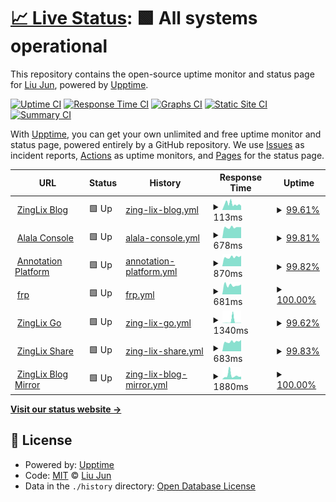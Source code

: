 # [📈 Live Status](https://upp.zinglix.xyz): <!--live status--> **🟩 All systems operational**

This repository contains the open-source uptime monitor and status page for [Liu Jun](https://zinglix.xyz), powered by [Upptime](https://github.com/upptime/upptime).

[![Uptime CI](https://github.com/ZingLix/blog_upptime/workflows/Uptime%20CI/badge.svg)](https://github.com/ZingLix/blog_upptime/actions?query=workflow%3A%22Uptime+CI%22)
[![Response Time CI](https://github.com/ZingLix/blog_upptime/workflows/Response%20Time%20CI/badge.svg)](https://github.com/ZingLix/blog_upptime/actions?query=workflow%3A%22Response+Time+CI%22)
[![Graphs CI](https://github.com/ZingLix/blog_upptime/workflows/Graphs%20CI/badge.svg)](https://github.com/ZingLix/blog_upptime/actions?query=workflow%3A%22Graphs+CI%22)
[![Static Site CI](https://github.com/ZingLix/blog_upptime/workflows/Static%20Site%20CI/badge.svg)](https://github.com/ZingLix/blog_upptime/actions?query=workflow%3A%22Static+Site+CI%22)
[![Summary CI](https://github.com/ZingLix/blog_upptime/workflows/Summary%20CI/badge.svg)](https://github.com/ZingLix/blog_upptime/actions?query=workflow%3A%22Summary+CI%22)

With [Upptime](https://upptime.js.org), you can get your own unlimited and free uptime monitor and status page, powered entirely by a GitHub repository. We use [Issues](https://github.com/ZingLix/blog_upptime/issues) as incident reports, [Actions](https://github.com/ZingLix/blog_upptime/actions) as uptime monitors, and [Pages](https://upp.zinglix.xyz) for the status page.

<!--start: status pages-->
<!-- This summary is generated by Upptime (https://github.com/upptime/upptime) -->
<!-- Do not edit this manually, your changes will be overwritten -->
<!-- prettier-ignore -->
| URL | Status | History | Response Time | Uptime |
| --- | ------ | ------- | ------------- | ------ |
| <img alt="" src="https://favicons.githubusercontent.com/zinglix.xyz" height="13"> [ZingLix Blog](https://zinglix.xyz) | 🟩 Up | [zing-lix-blog.yml](https://github.com/ZingLix/upptime/commits/HEAD/history/zing-lix-blog.yml) | <details><summary><img alt="Response time graph" src="./graphs/zing-lix-blog/response-time-week.png" height="20"> 113ms</summary><br><a href="https://upp.zinglix.xyz/history/zing-lix-blog"><img alt="Response time 1461" src="https://img.shields.io/endpoint?url=https%3A%2F%2Fraw.githubusercontent.com%2FZingLix%2Fupptime%2FHEAD%2Fapi%2Fzing-lix-blog%2Fresponse-time.json"></a><br><a href="https://upp.zinglix.xyz/history/zing-lix-blog"><img alt="24-hour response time 75" src="https://img.shields.io/endpoint?url=https%3A%2F%2Fraw.githubusercontent.com%2FZingLix%2Fupptime%2FHEAD%2Fapi%2Fzing-lix-blog%2Fresponse-time-day.json"></a><br><a href="https://upp.zinglix.xyz/history/zing-lix-blog"><img alt="7-day response time 113" src="https://img.shields.io/endpoint?url=https%3A%2F%2Fraw.githubusercontent.com%2FZingLix%2Fupptime%2FHEAD%2Fapi%2Fzing-lix-blog%2Fresponse-time-week.json"></a><br><a href="https://upp.zinglix.xyz/history/zing-lix-blog"><img alt="30-day response time 127" src="https://img.shields.io/endpoint?url=https%3A%2F%2Fraw.githubusercontent.com%2FZingLix%2Fupptime%2FHEAD%2Fapi%2Fzing-lix-blog%2Fresponse-time-month.json"></a><br><a href="https://upp.zinglix.xyz/history/zing-lix-blog"><img alt="1-year response time 1461" src="https://img.shields.io/endpoint?url=https%3A%2F%2Fraw.githubusercontent.com%2FZingLix%2Fupptime%2FHEAD%2Fapi%2Fzing-lix-blog%2Fresponse-time-year.json"></a></details> | <details><summary><a href="https://upp.zinglix.xyz/history/zing-lix-blog">99.61%</a></summary><a href="https://upp.zinglix.xyz/history/zing-lix-blog"><img alt="All-time uptime 98.73%" src="https://img.shields.io/endpoint?url=https%3A%2F%2Fraw.githubusercontent.com%2FZingLix%2Fupptime%2FHEAD%2Fapi%2Fzing-lix-blog%2Fuptime.json"></a><br><a href="https://upp.zinglix.xyz/history/zing-lix-blog"><img alt="24-hour uptime 100.00%" src="https://img.shields.io/endpoint?url=https%3A%2F%2Fraw.githubusercontent.com%2FZingLix%2Fupptime%2FHEAD%2Fapi%2Fzing-lix-blog%2Fuptime-day.json"></a><br><a href="https://upp.zinglix.xyz/history/zing-lix-blog"><img alt="7-day uptime 99.61%" src="https://img.shields.io/endpoint?url=https%3A%2F%2Fraw.githubusercontent.com%2FZingLix%2Fupptime%2FHEAD%2Fapi%2Fzing-lix-blog%2Fuptime-week.json"></a><br><a href="https://upp.zinglix.xyz/history/zing-lix-blog"><img alt="30-day uptime 99.91%" src="https://img.shields.io/endpoint?url=https%3A%2F%2Fraw.githubusercontent.com%2FZingLix%2Fupptime%2FHEAD%2Fapi%2Fzing-lix-blog%2Fuptime-month.json"></a><br><a href="https://upp.zinglix.xyz/history/zing-lix-blog"><img alt="1-year uptime 98.73%" src="https://img.shields.io/endpoint?url=https%3A%2F%2Fraw.githubusercontent.com%2FZingLix%2Fupptime%2FHEAD%2Fapi%2Fzing-lix-blog%2Fuptime-year.json"></a></details>
| <img alt="" src="https://favicons.githubusercontent.com/alala.zinglix.xyz" height="13"> [Alala Console](https://alala.zinglix.xyz) | 🟩 Up | [alala-console.yml](https://github.com/ZingLix/upptime/commits/HEAD/history/alala-console.yml) | <details><summary><img alt="Response time graph" src="./graphs/alala-console/response-time-week.png" height="20"> 678ms</summary><br><a href="https://upp.zinglix.xyz/history/alala-console"><img alt="Response time 689" src="https://img.shields.io/endpoint?url=https%3A%2F%2Fraw.githubusercontent.com%2FZingLix%2Fupptime%2FHEAD%2Fapi%2Falala-console%2Fresponse-time.json"></a><br><a href="https://upp.zinglix.xyz/history/alala-console"><img alt="24-hour response time 731" src="https://img.shields.io/endpoint?url=https%3A%2F%2Fraw.githubusercontent.com%2FZingLix%2Fupptime%2FHEAD%2Fapi%2Falala-console%2Fresponse-time-day.json"></a><br><a href="https://upp.zinglix.xyz/history/alala-console"><img alt="7-day response time 678" src="https://img.shields.io/endpoint?url=https%3A%2F%2Fraw.githubusercontent.com%2FZingLix%2Fupptime%2FHEAD%2Fapi%2Falala-console%2Fresponse-time-week.json"></a><br><a href="https://upp.zinglix.xyz/history/alala-console"><img alt="30-day response time 705" src="https://img.shields.io/endpoint?url=https%3A%2F%2Fraw.githubusercontent.com%2FZingLix%2Fupptime%2FHEAD%2Fapi%2Falala-console%2Fresponse-time-month.json"></a><br><a href="https://upp.zinglix.xyz/history/alala-console"><img alt="1-year response time 689" src="https://img.shields.io/endpoint?url=https%3A%2F%2Fraw.githubusercontent.com%2FZingLix%2Fupptime%2FHEAD%2Fapi%2Falala-console%2Fresponse-time-year.json"></a></details> | <details><summary><a href="https://upp.zinglix.xyz/history/alala-console">99.81%</a></summary><a href="https://upp.zinglix.xyz/history/alala-console"><img alt="All-time uptime 99.98%" src="https://img.shields.io/endpoint?url=https%3A%2F%2Fraw.githubusercontent.com%2FZingLix%2Fupptime%2FHEAD%2Fapi%2Falala-console%2Fuptime.json"></a><br><a href="https://upp.zinglix.xyz/history/alala-console"><img alt="24-hour uptime 100.00%" src="https://img.shields.io/endpoint?url=https%3A%2F%2Fraw.githubusercontent.com%2FZingLix%2Fupptime%2FHEAD%2Fapi%2Falala-console%2Fuptime-day.json"></a><br><a href="https://upp.zinglix.xyz/history/alala-console"><img alt="7-day uptime 99.81%" src="https://img.shields.io/endpoint?url=https%3A%2F%2Fraw.githubusercontent.com%2FZingLix%2Fupptime%2FHEAD%2Fapi%2Falala-console%2Fuptime-week.json"></a><br><a href="https://upp.zinglix.xyz/history/alala-console"><img alt="30-day uptime 99.96%" src="https://img.shields.io/endpoint?url=https%3A%2F%2Fraw.githubusercontent.com%2FZingLix%2Fupptime%2FHEAD%2Fapi%2Falala-console%2Fuptime-month.json"></a><br><a href="https://upp.zinglix.xyz/history/alala-console"><img alt="1-year uptime 99.98%" src="https://img.shields.io/endpoint?url=https%3A%2F%2Fraw.githubusercontent.com%2FZingLix%2Fupptime%2FHEAD%2Fapi%2Falala-console%2Fuptime-year.json"></a></details>
| <img alt="" src="https://favicons.githubusercontent.com/a.zinglix.xyz" height="13"> [Annotation Platform](https://a.zinglix.xyz) | 🟩 Up | [annotation-platform.yml](https://github.com/ZingLix/upptime/commits/HEAD/history/annotation-platform.yml) | <details><summary><img alt="Response time graph" src="./graphs/annotation-platform/response-time-week.png" height="20"> 870ms</summary><br><a href="https://upp.zinglix.xyz/history/annotation-platform"><img alt="Response time 921" src="https://img.shields.io/endpoint?url=https%3A%2F%2Fraw.githubusercontent.com%2FZingLix%2Fupptime%2FHEAD%2Fapi%2Fannotation-platform%2Fresponse-time.json"></a><br><a href="https://upp.zinglix.xyz/history/annotation-platform"><img alt="24-hour response time 875" src="https://img.shields.io/endpoint?url=https%3A%2F%2Fraw.githubusercontent.com%2FZingLix%2Fupptime%2FHEAD%2Fapi%2Fannotation-platform%2Fresponse-time-day.json"></a><br><a href="https://upp.zinglix.xyz/history/annotation-platform"><img alt="7-day response time 870" src="https://img.shields.io/endpoint?url=https%3A%2F%2Fraw.githubusercontent.com%2FZingLix%2Fupptime%2FHEAD%2Fapi%2Fannotation-platform%2Fresponse-time-week.json"></a><br><a href="https://upp.zinglix.xyz/history/annotation-platform"><img alt="30-day response time 906" src="https://img.shields.io/endpoint?url=https%3A%2F%2Fraw.githubusercontent.com%2FZingLix%2Fupptime%2FHEAD%2Fapi%2Fannotation-platform%2Fresponse-time-month.json"></a><br><a href="https://upp.zinglix.xyz/history/annotation-platform"><img alt="1-year response time 921" src="https://img.shields.io/endpoint?url=https%3A%2F%2Fraw.githubusercontent.com%2FZingLix%2Fupptime%2FHEAD%2Fapi%2Fannotation-platform%2Fresponse-time-year.json"></a></details> | <details><summary><a href="https://upp.zinglix.xyz/history/annotation-platform">99.82%</a></summary><a href="https://upp.zinglix.xyz/history/annotation-platform"><img alt="All-time uptime 99.96%" src="https://img.shields.io/endpoint?url=https%3A%2F%2Fraw.githubusercontent.com%2FZingLix%2Fupptime%2FHEAD%2Fapi%2Fannotation-platform%2Fuptime.json"></a><br><a href="https://upp.zinglix.xyz/history/annotation-platform"><img alt="24-hour uptime 100.00%" src="https://img.shields.io/endpoint?url=https%3A%2F%2Fraw.githubusercontent.com%2FZingLix%2Fupptime%2FHEAD%2Fapi%2Fannotation-platform%2Fuptime-day.json"></a><br><a href="https://upp.zinglix.xyz/history/annotation-platform"><img alt="7-day uptime 99.82%" src="https://img.shields.io/endpoint?url=https%3A%2F%2Fraw.githubusercontent.com%2FZingLix%2Fupptime%2FHEAD%2Fapi%2Fannotation-platform%2Fuptime-week.json"></a><br><a href="https://upp.zinglix.xyz/history/annotation-platform"><img alt="30-day uptime 99.96%" src="https://img.shields.io/endpoint?url=https%3A%2F%2Fraw.githubusercontent.com%2FZingLix%2Fupptime%2FHEAD%2Fapi%2Fannotation-platform%2Fuptime-month.json"></a><br><a href="https://upp.zinglix.xyz/history/annotation-platform"><img alt="1-year uptime 99.96%" src="https://img.shields.io/endpoint?url=https%3A%2F%2Fraw.githubusercontent.com%2FZingLix%2Fupptime%2FHEAD%2Fapi%2Fannotation-platform%2Fuptime-year.json"></a></details>
| <img alt="" src="https://favicons.githubusercontent.com/frp.zinglix.xyz" height="13"> [frp](https://frp.zinglix.xyz) | 🟩 Up | [frp.yml](https://github.com/ZingLix/upptime/commits/HEAD/history/frp.yml) | <details><summary><img alt="Response time graph" src="./graphs/frp/response-time-week.png" height="20"> 681ms</summary><br><a href="https://upp.zinglix.xyz/history/frp"><img alt="Response time 688" src="https://img.shields.io/endpoint?url=https%3A%2F%2Fraw.githubusercontent.com%2FZingLix%2Fupptime%2FHEAD%2Fapi%2Ffrp%2Fresponse-time.json"></a><br><a href="https://upp.zinglix.xyz/history/frp"><img alt="24-hour response time 672" src="https://img.shields.io/endpoint?url=https%3A%2F%2Fraw.githubusercontent.com%2FZingLix%2Fupptime%2FHEAD%2Fapi%2Ffrp%2Fresponse-time-day.json"></a><br><a href="https://upp.zinglix.xyz/history/frp"><img alt="7-day response time 681" src="https://img.shields.io/endpoint?url=https%3A%2F%2Fraw.githubusercontent.com%2FZingLix%2Fupptime%2FHEAD%2Fapi%2Ffrp%2Fresponse-time-week.json"></a><br><a href="https://upp.zinglix.xyz/history/frp"><img alt="30-day response time 670" src="https://img.shields.io/endpoint?url=https%3A%2F%2Fraw.githubusercontent.com%2FZingLix%2Fupptime%2FHEAD%2Fapi%2Ffrp%2Fresponse-time-month.json"></a><br><a href="https://upp.zinglix.xyz/history/frp"><img alt="1-year response time 688" src="https://img.shields.io/endpoint?url=https%3A%2F%2Fraw.githubusercontent.com%2FZingLix%2Fupptime%2FHEAD%2Fapi%2Ffrp%2Fresponse-time-year.json"></a></details> | <details><summary><a href="https://upp.zinglix.xyz/history/frp">100.00%</a></summary><a href="https://upp.zinglix.xyz/history/frp"><img alt="All-time uptime 99.98%" src="https://img.shields.io/endpoint?url=https%3A%2F%2Fraw.githubusercontent.com%2FZingLix%2Fupptime%2FHEAD%2Fapi%2Ffrp%2Fuptime.json"></a><br><a href="https://upp.zinglix.xyz/history/frp"><img alt="24-hour uptime 100.00%" src="https://img.shields.io/endpoint?url=https%3A%2F%2Fraw.githubusercontent.com%2FZingLix%2Fupptime%2FHEAD%2Fapi%2Ffrp%2Fuptime-day.json"></a><br><a href="https://upp.zinglix.xyz/history/frp"><img alt="7-day uptime 100.00%" src="https://img.shields.io/endpoint?url=https%3A%2F%2Fraw.githubusercontent.com%2FZingLix%2Fupptime%2FHEAD%2Fapi%2Ffrp%2Fuptime-week.json"></a><br><a href="https://upp.zinglix.xyz/history/frp"><img alt="30-day uptime 100.00%" src="https://img.shields.io/endpoint?url=https%3A%2F%2Fraw.githubusercontent.com%2FZingLix%2Fupptime%2FHEAD%2Fapi%2Ffrp%2Fuptime-month.json"></a><br><a href="https://upp.zinglix.xyz/history/frp"><img alt="1-year uptime 99.98%" src="https://img.shields.io/endpoint?url=https%3A%2F%2Fraw.githubusercontent.com%2FZingLix%2Fupptime%2FHEAD%2Fapi%2Ffrp%2Fuptime-year.json"></a></details>
| <img alt="" src="https://favicons.githubusercontent.com/go.zinglix.xyz" height="13"> [ZingLix Go](https://go.zinglix.xyz) | 🟩 Up | [zing-lix-go.yml](https://github.com/ZingLix/upptime/commits/HEAD/history/zing-lix-go.yml) | <details><summary><img alt="Response time graph" src="./graphs/zing-lix-go/response-time-week.png" height="20"> 1340ms</summary><br><a href="https://upp.zinglix.xyz/history/zing-lix-go"><img alt="Response time 409" src="https://img.shields.io/endpoint?url=https%3A%2F%2Fraw.githubusercontent.com%2FZingLix%2Fupptime%2FHEAD%2Fapi%2Fzing-lix-go%2Fresponse-time.json"></a><br><a href="https://upp.zinglix.xyz/history/zing-lix-go"><img alt="24-hour response time 102" src="https://img.shields.io/endpoint?url=https%3A%2F%2Fraw.githubusercontent.com%2FZingLix%2Fupptime%2FHEAD%2Fapi%2Fzing-lix-go%2Fresponse-time-day.json"></a><br><a href="https://upp.zinglix.xyz/history/zing-lix-go"><img alt="7-day response time 1340" src="https://img.shields.io/endpoint?url=https%3A%2F%2Fraw.githubusercontent.com%2FZingLix%2Fupptime%2FHEAD%2Fapi%2Fzing-lix-go%2Fresponse-time-week.json"></a><br><a href="https://upp.zinglix.xyz/history/zing-lix-go"><img alt="30-day response time 424" src="https://img.shields.io/endpoint?url=https%3A%2F%2Fraw.githubusercontent.com%2FZingLix%2Fupptime%2FHEAD%2Fapi%2Fzing-lix-go%2Fresponse-time-month.json"></a><br><a href="https://upp.zinglix.xyz/history/zing-lix-go"><img alt="1-year response time 409" src="https://img.shields.io/endpoint?url=https%3A%2F%2Fraw.githubusercontent.com%2FZingLix%2Fupptime%2FHEAD%2Fapi%2Fzing-lix-go%2Fresponse-time-year.json"></a></details> | <details><summary><a href="https://upp.zinglix.xyz/history/zing-lix-go">99.62%</a></summary><a href="https://upp.zinglix.xyz/history/zing-lix-go"><img alt="All-time uptime 99.93%" src="https://img.shields.io/endpoint?url=https%3A%2F%2Fraw.githubusercontent.com%2FZingLix%2Fupptime%2FHEAD%2Fapi%2Fzing-lix-go%2Fuptime.json"></a><br><a href="https://upp.zinglix.xyz/history/zing-lix-go"><img alt="24-hour uptime 100.00%" src="https://img.shields.io/endpoint?url=https%3A%2F%2Fraw.githubusercontent.com%2FZingLix%2Fupptime%2FHEAD%2Fapi%2Fzing-lix-go%2Fuptime-day.json"></a><br><a href="https://upp.zinglix.xyz/history/zing-lix-go"><img alt="7-day uptime 99.62%" src="https://img.shields.io/endpoint?url=https%3A%2F%2Fraw.githubusercontent.com%2FZingLix%2Fupptime%2FHEAD%2Fapi%2Fzing-lix-go%2Fuptime-week.json"></a><br><a href="https://upp.zinglix.xyz/history/zing-lix-go"><img alt="30-day uptime 99.75%" src="https://img.shields.io/endpoint?url=https%3A%2F%2Fraw.githubusercontent.com%2FZingLix%2Fupptime%2FHEAD%2Fapi%2Fzing-lix-go%2Fuptime-month.json"></a><br><a href="https://upp.zinglix.xyz/history/zing-lix-go"><img alt="1-year uptime 99.93%" src="https://img.shields.io/endpoint?url=https%3A%2F%2Fraw.githubusercontent.com%2FZingLix%2Fupptime%2FHEAD%2Fapi%2Fzing-lix-go%2Fuptime-year.json"></a></details>
| <img alt="" src="https://favicons.githubusercontent.com/x.zinglix.xyz" height="13"> [ZingLix Share](https://x.zinglix.xyz) | 🟩 Up | [zing-lix-share.yml](https://github.com/ZingLix/upptime/commits/HEAD/history/zing-lix-share.yml) | <details><summary><img alt="Response time graph" src="./graphs/zing-lix-share/response-time-week.png" height="20"> 683ms</summary><br><a href="https://upp.zinglix.xyz/history/zing-lix-share"><img alt="Response time 659" src="https://img.shields.io/endpoint?url=https%3A%2F%2Fraw.githubusercontent.com%2FZingLix%2Fupptime%2FHEAD%2Fapi%2Fzing-lix-share%2Fresponse-time.json"></a><br><a href="https://upp.zinglix.xyz/history/zing-lix-share"><img alt="24-hour response time 677" src="https://img.shields.io/endpoint?url=https%3A%2F%2Fraw.githubusercontent.com%2FZingLix%2Fupptime%2FHEAD%2Fapi%2Fzing-lix-share%2Fresponse-time-day.json"></a><br><a href="https://upp.zinglix.xyz/history/zing-lix-share"><img alt="7-day response time 683" src="https://img.shields.io/endpoint?url=https%3A%2F%2Fraw.githubusercontent.com%2FZingLix%2Fupptime%2FHEAD%2Fapi%2Fzing-lix-share%2Fresponse-time-week.json"></a><br><a href="https://upp.zinglix.xyz/history/zing-lix-share"><img alt="30-day response time 658" src="https://img.shields.io/endpoint?url=https%3A%2F%2Fraw.githubusercontent.com%2FZingLix%2Fupptime%2FHEAD%2Fapi%2Fzing-lix-share%2Fresponse-time-month.json"></a><br><a href="https://upp.zinglix.xyz/history/zing-lix-share"><img alt="1-year response time 659" src="https://img.shields.io/endpoint?url=https%3A%2F%2Fraw.githubusercontent.com%2FZingLix%2Fupptime%2FHEAD%2Fapi%2Fzing-lix-share%2Fresponse-time-year.json"></a></details> | <details><summary><a href="https://upp.zinglix.xyz/history/zing-lix-share">99.83%</a></summary><a href="https://upp.zinglix.xyz/history/zing-lix-share"><img alt="All-time uptime 99.98%" src="https://img.shields.io/endpoint?url=https%3A%2F%2Fraw.githubusercontent.com%2FZingLix%2Fupptime%2FHEAD%2Fapi%2Fzing-lix-share%2Fuptime.json"></a><br><a href="https://upp.zinglix.xyz/history/zing-lix-share"><img alt="24-hour uptime 100.00%" src="https://img.shields.io/endpoint?url=https%3A%2F%2Fraw.githubusercontent.com%2FZingLix%2Fupptime%2FHEAD%2Fapi%2Fzing-lix-share%2Fuptime-day.json"></a><br><a href="https://upp.zinglix.xyz/history/zing-lix-share"><img alt="7-day uptime 99.83%" src="https://img.shields.io/endpoint?url=https%3A%2F%2Fraw.githubusercontent.com%2FZingLix%2Fupptime%2FHEAD%2Fapi%2Fzing-lix-share%2Fuptime-week.json"></a><br><a href="https://upp.zinglix.xyz/history/zing-lix-share"><img alt="30-day uptime 99.96%" src="https://img.shields.io/endpoint?url=https%3A%2F%2Fraw.githubusercontent.com%2FZingLix%2Fupptime%2FHEAD%2Fapi%2Fzing-lix-share%2Fuptime-month.json"></a><br><a href="https://upp.zinglix.xyz/history/zing-lix-share"><img alt="1-year uptime 99.98%" src="https://img.shields.io/endpoint?url=https%3A%2F%2Fraw.githubusercontent.com%2FZingLix%2Fupptime%2FHEAD%2Fapi%2Fzing-lix-share%2Fuptime-year.json"></a></details>
| <img alt="" src="https://favicons.githubusercontent.com/blog.zinglix.xyz" height="13"> [ZingLix Blog Mirror](https://blog.zinglix.xyz) | 🟩 Up | [zing-lix-blog-mirror.yml](https://github.com/ZingLix/upptime/commits/HEAD/history/zing-lix-blog-mirror.yml) | <details><summary><img alt="Response time graph" src="./graphs/zing-lix-blog-mirror/response-time-week.png" height="20"> 1880ms</summary><br><a href="https://upp.zinglix.xyz/history/zing-lix-blog-mirror"><img alt="Response time 1794" src="https://img.shields.io/endpoint?url=https%3A%2F%2Fraw.githubusercontent.com%2FZingLix%2Fupptime%2FHEAD%2Fapi%2Fzing-lix-blog-mirror%2Fresponse-time.json"></a><br><a href="https://upp.zinglix.xyz/history/zing-lix-blog-mirror"><img alt="24-hour response time 1084" src="https://img.shields.io/endpoint?url=https%3A%2F%2Fraw.githubusercontent.com%2FZingLix%2Fupptime%2FHEAD%2Fapi%2Fzing-lix-blog-mirror%2Fresponse-time-day.json"></a><br><a href="https://upp.zinglix.xyz/history/zing-lix-blog-mirror"><img alt="7-day response time 1880" src="https://img.shields.io/endpoint?url=https%3A%2F%2Fraw.githubusercontent.com%2FZingLix%2Fupptime%2FHEAD%2Fapi%2Fzing-lix-blog-mirror%2Fresponse-time-week.json"></a><br><a href="https://upp.zinglix.xyz/history/zing-lix-blog-mirror"><img alt="30-day response time 2244" src="https://img.shields.io/endpoint?url=https%3A%2F%2Fraw.githubusercontent.com%2FZingLix%2Fupptime%2FHEAD%2Fapi%2Fzing-lix-blog-mirror%2Fresponse-time-month.json"></a><br><a href="https://upp.zinglix.xyz/history/zing-lix-blog-mirror"><img alt="1-year response time 1794" src="https://img.shields.io/endpoint?url=https%3A%2F%2Fraw.githubusercontent.com%2FZingLix%2Fupptime%2FHEAD%2Fapi%2Fzing-lix-blog-mirror%2Fresponse-time-year.json"></a></details> | <details><summary><a href="https://upp.zinglix.xyz/history/zing-lix-blog-mirror">100.00%</a></summary><a href="https://upp.zinglix.xyz/history/zing-lix-blog-mirror"><img alt="All-time uptime 98.68%" src="https://img.shields.io/endpoint?url=https%3A%2F%2Fraw.githubusercontent.com%2FZingLix%2Fupptime%2FHEAD%2Fapi%2Fzing-lix-blog-mirror%2Fuptime.json"></a><br><a href="https://upp.zinglix.xyz/history/zing-lix-blog-mirror"><img alt="24-hour uptime 100.00%" src="https://img.shields.io/endpoint?url=https%3A%2F%2Fraw.githubusercontent.com%2FZingLix%2Fupptime%2FHEAD%2Fapi%2Fzing-lix-blog-mirror%2Fuptime-day.json"></a><br><a href="https://upp.zinglix.xyz/history/zing-lix-blog-mirror"><img alt="7-day uptime 100.00%" src="https://img.shields.io/endpoint?url=https%3A%2F%2Fraw.githubusercontent.com%2FZingLix%2Fupptime%2FHEAD%2Fapi%2Fzing-lix-blog-mirror%2Fuptime-week.json"></a><br><a href="https://upp.zinglix.xyz/history/zing-lix-blog-mirror"><img alt="30-day uptime 99.67%" src="https://img.shields.io/endpoint?url=https%3A%2F%2Fraw.githubusercontent.com%2FZingLix%2Fupptime%2FHEAD%2Fapi%2Fzing-lix-blog-mirror%2Fuptime-month.json"></a><br><a href="https://upp.zinglix.xyz/history/zing-lix-blog-mirror"><img alt="1-year uptime 98.68%" src="https://img.shields.io/endpoint?url=https%3A%2F%2Fraw.githubusercontent.com%2FZingLix%2Fupptime%2FHEAD%2Fapi%2Fzing-lix-blog-mirror%2Fuptime-year.json"></a></details>

<!--end: status pages-->

[**Visit our status website →**](https://upp.zinglix.xyz)

## 📄 License

- Powered by: [Upptime](https://github.com/upptime/upptime)
- Code: [MIT](./LICENSE) © [Liu Jun](https://zinglix.xyz)
- Data in the `./history` directory: [Open Database License](https://opendatacommons.org/licenses/odbl/1-0/)
